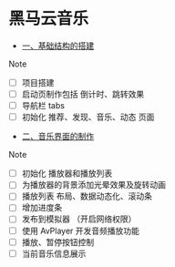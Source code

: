 # 黑马云音乐

- [一、基础结构的搭建](./music01.md)

> [!NOTE]
>
> - [ ] 项目搭建
> - [ ] 启动页制作包括 倒计时、跳转效果
> - [ ] 导航栏 tabs 
> - [ ] 初始化 推荐、发现、音乐、动态 页面

- [二、音乐界面的制作](./music02.md)

> [!NOTE]
>
> - [ ] 初始化 播放器和播放列表
> - [ ] 为播放器的背景添加光晕效果及旋转动画
> - [ ] 播放列表 布局、数据动态化、滚动条
> - [ ] 增加进度条
> - [ ] 发布到模拟器 （开启网络权限）
> - [ ] 使用 AvPlayer 开发音频播放功能
> - [ ] 播放、暂停按钮控制
> - [ ] 当前音乐信息展示